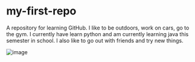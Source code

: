 # my-first-repo
A repository for learning GitHub.
I like to be outdoors, work on cars, go to the gym.
I currently have learn python and am currently learning java this semester in school.
I also like to go out with friends and try new things.

![image](https://github.com/FredyCrC/my-first-repo/assets/164213267/805b1c03-b52a-4061-8437-6a8f77f5f3ac)

